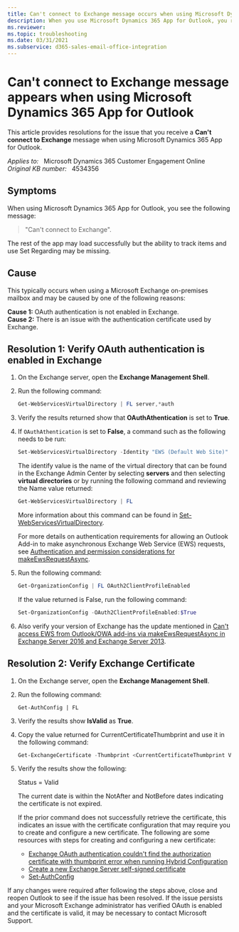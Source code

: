 ```yaml
---
title: Can't connect to Exchange message occurs when using Microsoft Dynamics 365 App for Outlook
description: When you use Microsoft Dynamics 365 App for Outlook, you receive a Can't connect to Exchange message.
ms.reviewer: 
ms.topic: troubleshooting
ms.date: 03/31/2021
ms.subservice: d365-sales-email-office-integration
---
```

# Can't connect to Exchange message appears when using Microsoft Dynamics 365 App for Outlook

This article provides resolutions for the issue that you receive a **Can't connect to Exchange** message when using Microsoft Dynamics 365 App for Outlook.

_Applies to:_ &nbsp; Microsoft Dynamics 365 Customer Engagement Online  
_Original KB number:_ &nbsp; 4534356

## Symptoms

When using Microsoft Dynamics 365 App for Outlook, you see the following message:

> "Can't connect to Exchange".

The rest of the app may load successfully but the ability to track items and use Set Regarding may be missing.

## Cause

This typically occurs when using a Microsoft Exchange on-premises mailbox and may be caused by one of the following reasons:

**Cause 1:** OAuth authentication is not enabled in Exchange.  
**Cause 2:** There is an issue with the authentication certificate used by Exchange.

## Resolution 1: Verify OAuth authentication is enabled in Exchange

1. On the Exchange server, open the **Exchange Management Shell**.
2. Run the following command:

    ```powershell
    Get-WebServicesVirtualDirectory | FL server,*auth
    ```

3. Verify the results returned show that **OAuthAthentication** is set to **True**.
4. If `OAuthAthentication` is set to **False**, a command such as the following needs to be run:

    ```powershell
    Set-WebServicesVirtualDirectory -Identity "EWS (Default Web Site)" -OAuthAuthentication $true
    ```

    The identify value is the name of the virtual directory that can be found in the Exchange Admin Center by selecting **servers** and then selecting **virtual directories** or by running the following command and reviewing the Name value returned:

    ```powershell
    Get-WebServicesVirtualDirectory | FL
    ```

    More information about this command can be found in [Set-WebServicesVirtualDirectory](/powershell/module/exchange/set-webservicesvirtualdirectory?view=exchange-ps&preserve-view=true).

    For more details on authentication requirements for allowing an Outlook Add-in to make asynchronous Exchange Web Service (EWS) requests, see [Authentication and permission considerations for makeEwsRequestAsync](/office/dev/add-ins/outlook/web-services#authentication-and-permission-considerations-for-makeewsrequestasync).

5. Run the following command:

    ```powershell
    Get-OrganizationConfig | FL OAuth2ClientProfileEnabled
    ```

    If the value returned is False, run the following command:

    ```powershell
    Set-OrganizationConfig -OAuth2ClientProfileEnabled:$True
    ```

6. Also verify your version of Exchange has the update mentioned in [Can't access EWS from Outlook/OWA add-ins via makeEwsRequestAsync in Exchange Server 2016 and Exchange Server 2013](https://support.microsoft.com/help/4056329).

## Resolution 2: Verify Exchange Certificate

1. On the Exchange server, open the **Exchange Management Shell**.
2. Run the following command:

   `Get-AuthConfig | FL`
3. Verify the results show **IsValid** as **True**.
4. Copy the value returned for CurrentCertificateThumbprint and use it in the following command:

    ```powershell
    Get-ExchangeCertificate -Thumbprint <CurrentCertificateThumbprint Value>| FL
    ```

5. Verify the results show the following:

    Status = Valid

    The current date is within the NotAfter and NotBefore dates indicating the certificate is not expired.

    If the prior command does not successfully retrieve the certificate, this indicates an issue with the certificate configuration that may require you to create and configure a new certificate. The following are some resources with steps for creating and configuring a new certificate:

    - [Exchange OAuth authentication couldn't find the authorization certificate with thumbprint error when running Hybrid Configuration](/exchange/troubleshoot/administration/exchange-oauth-authentication-could-not-find-the-authorization)
    - [Create a new Exchange Server self-signed certificate](/Exchange/architecture/client-access/create-self-signed-certificates?view=exchserver-2019&preserve-view=true)
    - [Set-AuthConfig](/powershell/module/exchange/set-authconfig?view=exchange-ps&preserve-view=true)

If any changes were required after following the steps above, close and reopen Outlook to see if the issue has been resolved. If the issue persists and your Microsoft Exchange administrator has verified OAuth is enabled and the certificate is valid, it may be necessary to contact Microsoft Support.
